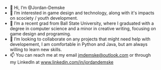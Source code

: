 - 👋 Hi, I’m @Jordan-Demske
- 👀 I’m interested in game design and technology, along with it's impacts on scociety / youth development.
- 🌱 I’m a recent grad from Ball State University, where I graduated with a degree in computer science and a minor in creative writing, focusing on game design and programing.
- 💞️ I’m looking to collaborate on any projects that might need help with developement, I am comfortable in Python and Java, but am always willing to learn new skills.
- 📫 You can reach me at my email jmdemske@outlook.com or through my LinkedIn at www.linkedin.com/in/jordandemske

<!---
Jordan-Demske/Jordan-Demske is a ✨ special ✨ repository because its `README.md` (this file) appears on your GitHub profile.
You can click the Preview link to take a look at your changes.
--->
